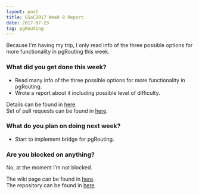 ```yaml
---
layout: post
title: GSoC2017 Week 8 Report 
date: 2017-07-23
tag: pgRouting 
---
```


Because I'm having my trip, I only read info of the three possible options for more functionality in pgRouting this week.  


### What did you get done this week?

- Read many info of the three possible options for more functionality in pgRouting.
- Wrote a report about it including possible level of difficulty.

Details can be found in [here](https://github.com/pgRouting/pgrouting/wiki/GSoC-2017-Connected-Components#week-8).  
Set of pull requests can be found in [here](https://github.com/pgRouting/pgrouting/pulls?q=is%3Apr+author%3AXJTUmg+is%3Aclosed).

### What do you plan on doing next week?

- Start to implement bridge for pgRouting.

### Are you blocked on anything?

No, at the moment I’m not blocked.  

The wiki page can be found in [here](https://github.com/pgRouting/pgrouting/wiki/GSoC-2017-Connected-Components).  
The repository can be found in [here](https://github.com/pgRouting/pgrouting/tree/gsoc-component).
